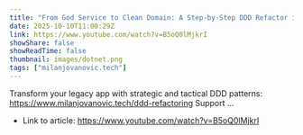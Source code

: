 ```yaml
---
title: "From God Service to Clean Domain: A Step-by-Step DDD Refactor in C#"
date: 2025-10-10T11:00:29Z
link: https://www.youtube.com/watch?v=B5oQ0lMjkrI
showShare: false
showReadTime: false
thumbnail: images/dotnet.png
tags: ["milanjovanovic.tech"]
---
```

Transform your legacy app with strategic and tactical DDD patterns: https://www.milanjovanovic.tech/ddd-refactoring Support ...

- Link to article: https://www.youtube.com/watch?v=B5oQ0lMjkrI